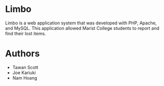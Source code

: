 # Limbo
Limbo is a web application system that was developed with PHP, Apache, and MySQL. This application allowed Marist College students to report and find their lost items.
# Authors
* Tawan Scott
* Joe Kariuki
* Nam Hoang
